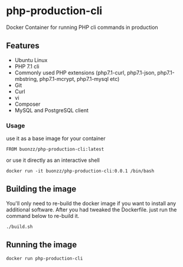 # php-production-cli
Docker Container for running PHP cli commands in production


## Features

* Ubuntu Linux 
* PHP 7.1 cli
* Commonly used PHP extensions (php7.1-curl, php7.1-json, php7.1-mbstring, php7.1-mcrypt, php7.1-mysql etc)
* Git
* Curl
* vi
* Composer
* MySQL and PostgreSQL client

### Usage

use it as a base image for your container
```
FROM buonzz/php-production-cli:latest
```

or use it directly as an interactive shell
```
docker run -it buonzz/php-production-cli:0.0.1 /bin/bash
```

## Building the image

You'll only need to re-build the docker image if you want to install any additional software. After you had tweaked the Dockerfile. just run the command below to re-build it.

```
./build.sh
```

## Running the image

```
docker run php-production-cli
```